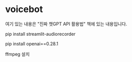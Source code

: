# voicebot

여기 있는 내용은 "진짜 챗GPT API 활용법" 책에 있는 내용입니다.

pip install streamlit-audiorecorder

pip install openai==0.28.1

ffmpeg  설치
